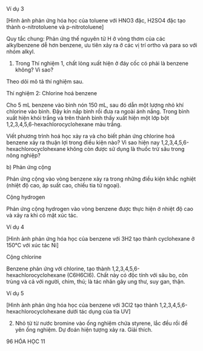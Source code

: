 Ví dụ 3

[Hình ảnh phản ứng hóa học của toluene với HNO3 đặc, H2SO4 đặc tạo thành o-nitrotoluene và p-nitrotoluene]

Quy tắc chung: Phản ứng thế nguyên tử H ở vòng thơm của các alkylbenzene dễ hơn benzene, ưu tiên xảy ra ở các vị trí ortho và para so với nhóm alkyl.

1. Trong Thí nghiệm 1, chất lỏng xuất hiện ở đáy cốc có phải là benzene không? Vì sao?

Theo dõi mô tả thí nghiệm sau.

Thí nghiệm 2: Chlorine hoá benzene

Cho 5 mL benzene vào bình nón 150 mL, sau đó dẫn một lượng nhỏ khí chlorine vào bình. Đậy kín nắp bình rồi đưa ra ngoài ánh nắng. Trong bình xuất hiện khói trắng và trên thành bình thấy xuất hiện một lớp bột 1,2,3,4,5,6-hexachlorocyclohexane màu trắng.

Viết phương trình hoá học xảy ra và cho biết phản ứng chlorine hoá benzene xảy ra thuận lợi trong điều kiện nào? Vì sao hiện nay 1,2,3,4,5,6-hexachlorocyclohexane không còn được sử dụng là thuốc trừ sâu trong nông nghiệp?

b) Phản ứng cộng

Phản ứng cộng vào vòng benzene xảy ra trong những điều kiện khắc nghiệt (nhiệt độ cao, áp suất cao, chiếu tia tử ngoại).

Cộng hydrogen

Phản ứng cộng hydrogen vào vòng benzene được thực hiện ở nhiệt độ cao và xảy ra khi có mặt xúc tác.

Ví dụ 4

[Hình ảnh phản ứng hóa học của benzene với 3H2 tạo thành cyclohexane ở 150°C với xúc tác Ni]

Cộng chlorine

Benzene phản ứng với chlorine, tạo thành 1,2,3,4,5,6-hexachlorocyclohexane (C6H6Cl6). Chất này có độc tính với sâu bọ, côn trùng và cả với người, chim, thú; là tác nhân gây ung thư, suy gan, thận.

Ví dụ 5

[Hình ảnh phản ứng hóa học của benzene với 3Cl2 tạo thành 1,2,3,4,5,6-hexachlorocyclohexane dưới tác dụng của tia UV]

2. Nhỏ từ từ nước bromine vào ống nghiệm chứa styrene, lắc đều rồi để yên ống nghiệm. Dự đoán hiện tượng xảy ra. Giải thích.

96 HÓA HỌC 11